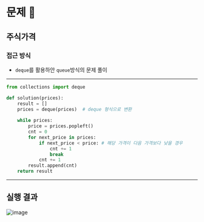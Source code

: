 # 문제 :book:

## 주식가격

### 접근 방식

- `deque`를 활용하안 `queue`방식의 문제 풀이

<hr>

```python
from collections import deque

def solution(prices):
    result = []
    prices = deque(prices)  # deque 형식으로 변환
    
    while prices:
        price = prices.popleft()
        cnt = 0
        for next_price in prices:   
            if next_price < price: # 해당 가격이 다음 가격보다 낮을 경우
                cnt += 1
                break
            cnt += 1
        result.append(cnt)
    return result
```

<hr>

## 실행 결과
![image](https://user-images.githubusercontent.com/84619866/151333201-fbefec4b-3da6-4a43-85cc-e02ea94bd432.png)
